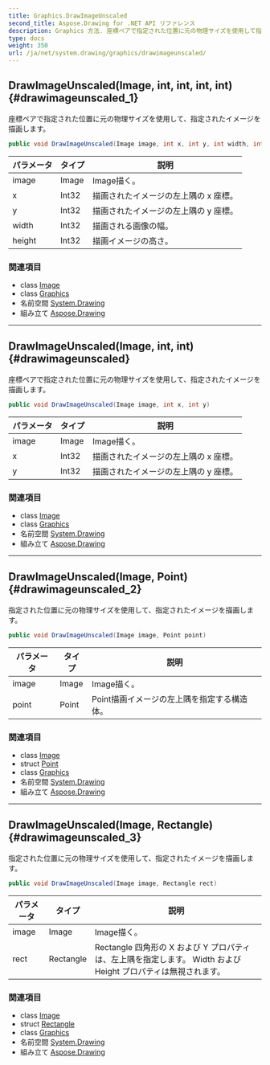 ```yaml
---
title: Graphics.DrawImageUnscaled
second_title: Aspose.Drawing for .NET API リファレンス
description: Graphics 方法. 座標ペアで指定された位置に元の物理サイズを使用して指定されたイメージを描画します
type: docs
weight: 350
url: /ja/net/system.drawing/graphics/drawimageunscaled/
---
```

## DrawImageUnscaled(Image, int, int, int, int) {#drawimageunscaled_1}

座標ペアで指定された位置に元の物理サイズを使用して、指定されたイメージを描画します。

```csharp
public void DrawImageUnscaled(Image image, int x, int y, int width, int height)
```

| パラメータ | タイプ | 説明 |
| --- | --- | --- |
| image | Image | Image描く。 |
| x | Int32 | 描画されたイメージの左上隅の x 座標。 |
| y | Int32 | 描画されたイメージの左上隅の y 座標。 |
| width | Int32 | 描画される画像の幅。 |
| height | Int32 | 描画イメージの高さ。 |

### 関連項目

* class [Image](../../image/)
* class [Graphics](../)
* 名前空間 [System.Drawing](../../graphics/)
* 組み立て [Aspose.Drawing](../../../)

---

## DrawImageUnscaled(Image, int, int) {#drawimageunscaled}

座標ペアで指定された位置に元の物理サイズを使用して、指定されたイメージを描画します。

```csharp
public void DrawImageUnscaled(Image image, int x, int y)
```

| パラメータ | タイプ | 説明 |
| --- | --- | --- |
| image | Image | Image描く。 |
| x | Int32 | 描画されたイメージの左上隅の x 座標。 |
| y | Int32 | 描画されたイメージの左上隅の y 座標。 |

### 関連項目

* class [Image](../../image/)
* class [Graphics](../)
* 名前空間 [System.Drawing](../../graphics/)
* 組み立て [Aspose.Drawing](../../../)

---

## DrawImageUnscaled(Image, Point) {#drawimageunscaled_2}

指定された位置に元の物理サイズを使用して、指定されたイメージを描画します。

```csharp
public void DrawImageUnscaled(Image image, Point point)
```

| パラメータ | タイプ | 説明 |
| --- | --- | --- |
| image | Image | Image描く。 |
| point | Point | Point描画イメージの左上隅を指定する構造体。 |

### 関連項目

* class [Image](../../image/)
* struct [Point](../../point/)
* class [Graphics](../)
* 名前空間 [System.Drawing](../../graphics/)
* 組み立て [Aspose.Drawing](../../../)

---

## DrawImageUnscaled(Image, Rectangle) {#drawimageunscaled_3}

指定された位置に元の物理サイズを使用して、指定されたイメージを描画します。

```csharp
public void DrawImageUnscaled(Image image, Rectangle rect)
```

| パラメータ | タイプ | 説明 |
| --- | --- | --- |
| image | Image | Image描く。 |
| rect | Rectangle | Rectangle 四角形の X および Y プロパティは、左上隅を指定します。 Width および Height プロパティは無視されます。 |

### 関連項目

* class [Image](../../image/)
* struct [Rectangle](../../rectangle/)
* class [Graphics](../)
* 名前空間 [System.Drawing](../../graphics/)
* 組み立て [Aspose.Drawing](../../../)


